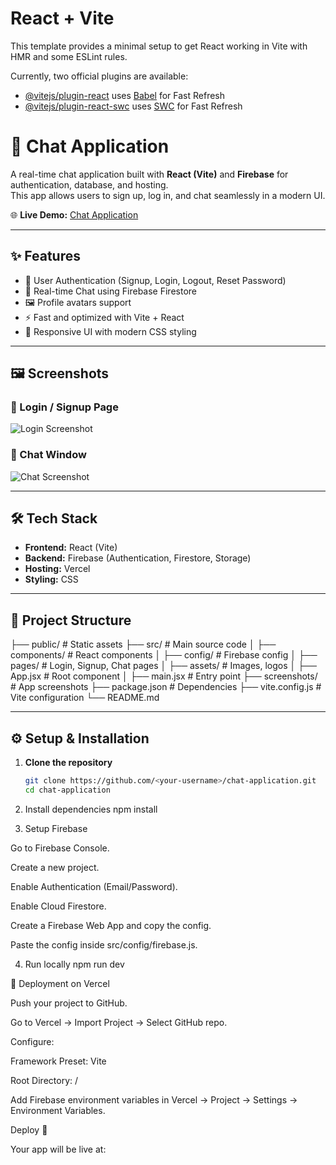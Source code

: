 # React + Vite

This template provides a minimal setup to get React working in Vite with HMR and some ESLint rules.

Currently, two official plugins are available:

- [@vitejs/plugin-react](https://github.com/vitejs/vite-plugin-react/blob/main/packages/plugin-react/README.md) uses [Babel](https://babeljs.io/) for Fast Refresh
- [@vitejs/plugin-react-swc](https://github.com/vitejs/vite-plugin-react-swc) uses [SWC](https://swc.rs/) for Fast Refresh
# 💬 Chat Application

A real-time chat application built with **React (Vite)** and **Firebase** for authentication, database, and hosting.  
This app allows users to sign up, log in, and chat seamlessly in a modern UI.  

🌐 **Live Demo:** [Chat Application](https://chat-application-blush-six.vercel.app)

---

## ✨ Features
- 🔐 User Authentication (Signup, Login, Logout, Reset Password)
- 💬 Real-time Chat using Firebase Firestore
- 🖼️ Profile avatars support
- ⚡ Fast and optimized with Vite + React
- 🎨 Responsive UI with modern CSS styling

---

## 🖼️ Screenshots

### 🔑 Login / Signup Page
![Login Screenshot](./screenshots/login.png)

### 💬 Chat Window
![Chat Screenshot](./screenshots/chat.png)

---

## 🛠️ Tech Stack
- **Frontend:** React (Vite)
- **Backend:** Firebase (Authentication, Firestore, Storage)
- **Hosting:** Vercel
- **Styling:** CSS

---

## 📂 Project Structure

├── public/ # Static assets
├── src/ # Main source code
│ ├── components/ # React components
│ ├── config/ # Firebase config
│ ├── pages/ # Login, Signup, Chat pages
│ ├── assets/ # Images, logos
│ ├── App.jsx # Root component
│ ├── main.jsx # Entry point
├── screenshots/ # App screenshots
├── package.json # Dependencies
├── vite.config.js # Vite configuration
└── README.md


---

## ⚙️ Setup & Installation

1. **Clone the repository**
   ```bash
   git clone https://github.com/<your-username>/chat-application.git
   cd chat-application


 2. Install dependencies
npm install


3. Setup Firebase

Go to Firebase Console.

Create a new project.

Enable Authentication (Email/Password).

Enable Cloud Firestore.

Create a Firebase Web App and copy the config.

Paste the config inside src/config/firebase.js.


4. Run locally
npm run dev


🚀 Deployment on Vercel

Push your project to GitHub.

Go to Vercel → Import Project → Select GitHub repo.

Configure:

Framework Preset: Vite

Root Directory: /

Add Firebase environment variables in Vercel → Project → Settings → Environment Variables.

Deploy 🚀

Your app will be live at:
